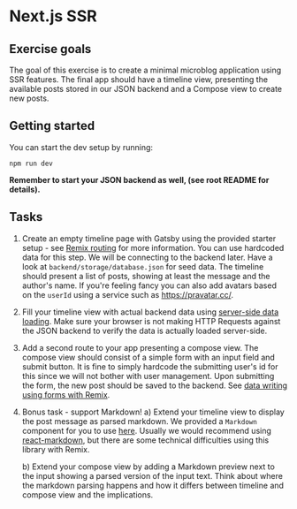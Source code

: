 # Next.js SSR

## Exercise goals
The goal of this exercise is to create a minimal microblog application using SSR features.
The final app should have a timeline view, presenting the available posts stored in our JSON backend and a Compose view
to create new posts.

## Getting started
You can start the dev setup by running:

```shell
npm run dev
```

**Remember to start your JSON backend as well, (see root README for details).**

## Tasks

1. Create an empty timeline page with Gatsby using the provided starter setup - see [Remix routing](https://remix.run/docs/en/main/discussion/routes) for more information. You can use hardcoded data for this step. We will be connecting to the backend later. Have a look at `backend/storage/database.json` for seed data. The timeline should present a list of posts, showing at least the message and the author's name. If you're feeling fancy you can also add avatars based on the `userId` using a service such as https://pravatar.cc/.
2. Fill your timeline view with actual backend data using [server-side data loading](https://remix.run/docs/en/main/guides/data-loading). Make sure your browser is not making HTTP Requests against the JSON backend to verify the data is actually loaded server-side.
3. Add a second route to your app presenting a compose view. The compose view should consist of a simple form with an input field and submit button. It is fine to simply hardcode the submitting user's id for this since we will not bother with user management. Upon submitting the form, the new post should be saved to the backend. See [data writing using forms with Remix](https://remix.run/docs/en/main/guides/data-writes#building-the-form).
4. Bonus task - support Markdown!
   a) Extend your timeline view to display the post message as parsed markdown. We provided a `Markdown` component for you to use [here](app/component/Markdown.tsx). Usually we would recommend using [react-markdown](https://github.com/remarkjs/react-markdown), but there are some technical difficulties using this library with Remix.

   b) Extend your compose view by adding a Markdown preview next to the input showing a parsed version of the input text. Think about where the markdown parsing happens and how it differs between timeline and compose view and the implications.
